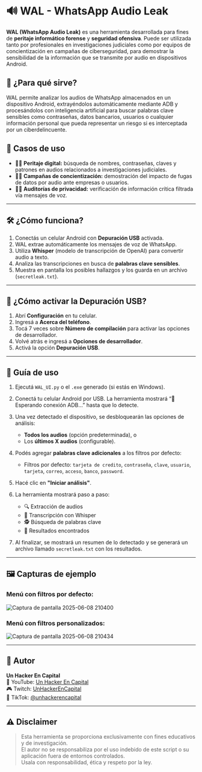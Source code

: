 
# 🔊 WAL - WhatsApp Audio Leak

**WAL (WhatsApp Audio Leak)** es una herramienta desarrollada para fines de **peritaje informático forense** y **seguridad ofensiva**. Puede ser utilizada tanto por profesionales en investigaciones judiciales como por equipos de concientización en campañas de ciberseguridad, para demostrar la sensibilidad de la información que se transmite por audio en dispositivos Android.

## 🎯 ¿Para qué sirve?

WAL permite analizar los audios de WhatsApp almacenados en un dispositivo Android, extrayéndolos automáticamente mediante ADB y procesándolos con inteligencia artificial para buscar palabras clave sensibles como contraseñas, datos bancarios, usuarios o cualquier información personal que pueda representar un riesgo si es interceptada por un ciberdelincuente.

## 🔐 Casos de uso

- 🧑‍⚖️ **Peritaje digital:** búsqueda de nombres, contraseñas, claves y patrones en audios relacionados a investigaciones judiciales.
- 🧑‍💻 **Campañas de concientización:** demostración del impacto de fugas de datos por audio ante empresas o usuarios.
- 🕵️‍♂️ **Auditorías de privacidad:** verificación de información crítica filtrada vía mensajes de voz.

---

## 🛠 ¿Cómo funciona?

1. Conectás un celular Android con **Depuración USB** activada.
2. WAL extrae automáticamente los mensajes de voz de WhatsApp.
3. Utiliza **Whisper** (modelo de transcripción de OpenAI) para convertir audio a texto.
4. Analiza las transcripciones en busca de **palabras clave sensibles**.
5. Muestra en pantalla los posibles hallazgos y los guarda en un archivo (`secretleak.txt`).

---

## 📲 ¿Cómo activar la Depuración USB?

1. Abrí **Configuración** en tu celular.
2. Ingresá a **Acerca del teléfono**.
3. Tocá 7 veces sobre **Número de compilación** para activar las opciones de desarrollador.
4. Volvé atrás e ingresá a **Opciones de desarrollador**.
5. Activá la opción **Depuración USB**.

---

## 🧪 Guía de uso

1. Ejecutá `WAL_UI.py` o el `.exe` generado (si estás en Windows).
2. Conectá tu celular Android por USB. La herramienta mostrará “🔌 Esperando conexión ADB...” hasta que lo detecte.
3. Una vez detectado el dispositivo, se desbloquearán las opciones de análisis:

   - **Todos los audios** (opción predeterminada), o
   - Los **últimos X audios** (configurable).

4. Podés agregar **palabras clave adicionales** a los filtros por defecto:
   - Filtros por defecto: `tarjeta de credito`, `contraseña`, `clave`, `usuario`, `tarjeta`, `correo`, `acceso`, `banco`, `password`.

5. Hacé clic en **"Iniciar análisis"**.
6. La herramienta mostrará paso a paso:
   - 🔍 Extracción de audios
   - 🧠 Transcripción con Whisper
   - 🕵️ Búsqueda de palabras clave
   - 📄 Resultados encontrados

7. Al finalizar, se mostrará un resumen de lo detectado y se generará un archivo llamado `secretleak.txt` con los resultados.

---

## 🖼 Capturas de ejemplo

### Menú con filtros por defecto:
![Captura de pantalla 2025-06-08 210400](https://github.com/user-attachments/assets/38a304ef-8340-4899-9d98-9937989d2854)


### Menú con filtros personalizados:
![Captura de pantalla 2025-06-08 210434](https://github.com/user-attachments/assets/3042af3b-2a6f-4b2c-9842-ec921e2c2c45)


---

## 🧠 Autor

**Un Hacker En Capital**  
🎥 YouTube: [Un Hacker En Capital](https://www.youtube.com/@unhackerencapital)  
🎮 Twitch: [UnHackerEnCapital](https://twitch.tv/unhackerencapital)  
📱 TikTok: [@unhackerencapital](https://www.tiktok.com/@unhackerencapital)

---

## ⚠️ Disclaimer

> Esta herramienta se proporciona exclusivamente con fines educativos y de investigación.  
> El autor no se responsabiliza por el uso indebido de este script o su aplicación fuera de entornos controlados.  
> Usala con responsabilidad, ética y respeto por la ley.
